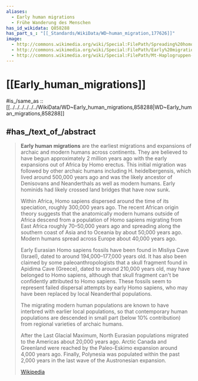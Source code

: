 ```yaml
---
aliases:
  - Early human migrations
  - Frühe Wanderung des Menschen
has_id_wikidata: Q858288
has_part_s_: "[[_Standards/WikiData/WD~human_migration,177626]]"
image:
  - http://commons.wikimedia.org/wiki/Special:FilePath/Spreading%20homo%20sapiens%20la.svg
  - http://commons.wikimedia.org/wiki/Special:FilePath/Early%20migrations%20mercator.svg
  - http://commons.wikimedia.org/wiki/Special:FilePath/Mt-Haplogruppen-Wanderung.png
---
```



# [[Early_human_migrations]]

#is_/same_as :: [[../../../../../../WikiData/WD~Early_human_migrations,858288|WD~Early_human_migrations,858288]]

## #has_/text_of_/abstract 

> **Early human migrations** are the earliest migrations and expansions of archaic and modern humans across continents. They are believed to have begun approximately 2 million years ago with the early expansions out of Africa by Homo erectus. This initial migration was followed by other archaic humans including H. heidelbergensis, which lived around 500,000 years ago and was the likely ancestor of Denisovans and Neanderthals as well as modern humans. Early hominids had likely crossed land bridges that have now sunk.
>
> Within Africa, Homo sapiens dispersed around the time of its speciation, roughly 300,000 years ago. The recent African origin theory suggests that the anatomically modern humans outside of Africa descend from a population of Homo sapiens migrating from East Africa roughly 70–50,000 years ago and spreading along the southern coast of Asia and to Oceania by about 50,000 years ago. Modern humans spread across Europe about 40,000 years ago.
>
> Early Eurasian Homo sapiens fossils have been found in Misliya Cave (Israel), dated to around 194,000–177,000 years old. It has also been claimed by some paleoanthropologists that a skull fragment found in Apidima Cave (Greece), dated to around 210,000 years old, may have belonged to Homo sapiens, although that skull fragment can't be confidently attributed to Homo sapiens. These fossils seem to represent failed dispersal attempts by early Homo sapiens, who may have been replaced by local Neanderthal populations.
>
> The migrating modern human populations are known to have interbred with earlier local populations, so that contemporary human populations are descended in small part (below 10% contribution) from regional varieties of archaic humans.
>
> After the Last Glacial Maximum, North Eurasian populations migrated to the Americas about 20,000 years ago.  Arctic Canada and Greenland were reached by the Paleo-Eskimo expansion around 4,000 years ago. Finally, Polynesia was populated within the past 2,000 years in the last wave of the Austronesian expansion.
>
> [Wikipedia](https://en.wikipedia.org/wiki/Early%20human%20migrations)
